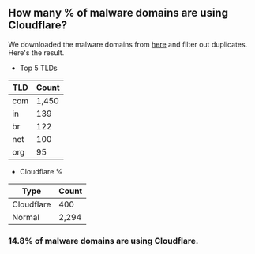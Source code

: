 ## How many % of malware domains are using Cloudflare?


We downloaded the malware domains from [here](https://urlhaus.abuse.ch) and filter out duplicates.
Here's the result.


[//]: # (start replacement)


- Top 5 TLDs

| TLD | Count |
| --- | --- |
| com | 1,450 |
| in | 139 |
| br | 122 |
| net | 100 |
| org | 95 |


- Cloudflare %

| Type | Count |
| --- | --- |
| Cloudflare | 400 |
| Normal | 2,294 |


### 14.8% of malware domains are using Cloudflare.